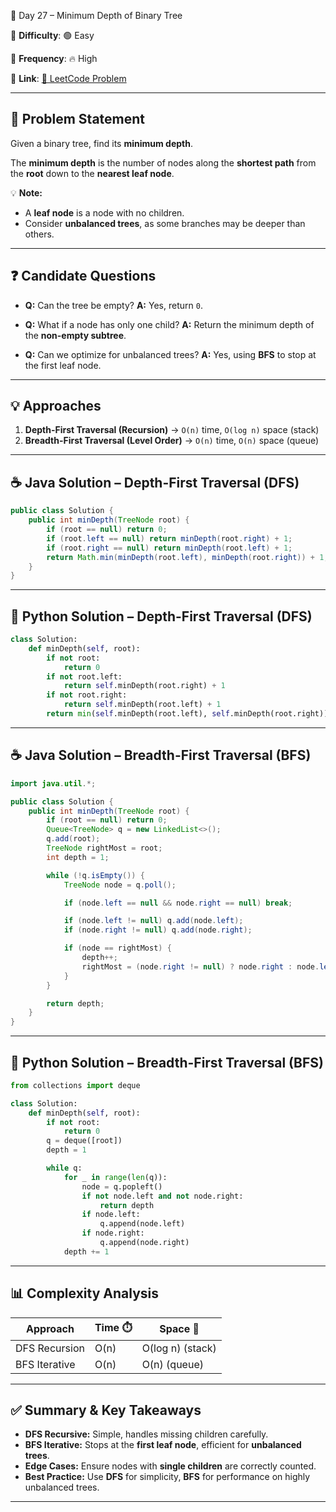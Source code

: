 🌟 Day 27 – Minimum Depth of Binary Tree

📌 **Difficulty**: 🟢 Easy

📌 **Frequency**: 🔥 High

📌 **Link**: [🔗 LeetCode Problem](https://oj.leetcode.com/problems/minimum-depth-of-binary-tree/)

---

## 📝 Problem Statement

Given a binary tree, find its **minimum depth**.

The **minimum depth** is the number of nodes along the **shortest path** from the **root** down to the **nearest leaf node**.

💡 **Note:**

* A **leaf node** is a node with no children.
* Consider **unbalanced trees**, as some branches may be deeper than others.

---

## ❓ Candidate Questions

* **Q:** Can the tree be empty?
  **A:** Yes, return `0`.

* **Q:** What if a node has only one child?
  **A:** Return the minimum depth of the **non-empty subtree**.

* **Q:** Can we optimize for unbalanced trees?
  **A:** Yes, using **BFS** to stop at the first leaf node.

---

## 💡 Approaches

1. **Depth-First Traversal (Recursion)** → `O(n)` time, `O(log n)` space (stack)
2. **Breadth-First Traversal (Level Order)** → `O(n)` time, `O(n)` space (queue)

---

## ☕ Java Solution – Depth-First Traversal (DFS)

```java
public class Solution {
    public int minDepth(TreeNode root) {
        if (root == null) return 0;
        if (root.left == null) return minDepth(root.right) + 1;
        if (root.right == null) return minDepth(root.left) + 1;
        return Math.min(minDepth(root.left), minDepth(root.right)) + 1;
    }
}
```

---

## 🐍 Python Solution – Depth-First Traversal (DFS)

```python
class Solution:
    def minDepth(self, root):
        if not root:
            return 0
        if not root.left:
            return self.minDepth(root.right) + 1
        if not root.right:
            return self.minDepth(root.left) + 1
        return min(self.minDepth(root.left), self.minDepth(root.right)) + 1
```

---

## ☕ Java Solution – Breadth-First Traversal (BFS)

```java
import java.util.*;

public class Solution {
    public int minDepth(TreeNode root) {
        if (root == null) return 0;
        Queue<TreeNode> q = new LinkedList<>();
        q.add(root);
        TreeNode rightMost = root;
        int depth = 1;

        while (!q.isEmpty()) {
            TreeNode node = q.poll();

            if (node.left == null && node.right == null) break;

            if (node.left != null) q.add(node.left);
            if (node.right != null) q.add(node.right);

            if (node == rightMost) {
                depth++;
                rightMost = (node.right != null) ? node.right : node.left;
            }
        }

        return depth;
    }
}
```

---

## 🐍 Python Solution – Breadth-First Traversal (BFS)

```python
from collections import deque

class Solution:
    def minDepth(self, root):
        if not root:
            return 0
        q = deque([root])
        depth = 1

        while q:
            for _ in range(len(q)):
                node = q.popleft()
                if not node.left and not node.right:
                    return depth
                if node.left:
                    q.append(node.left)
                if node.right:
                    q.append(node.right)
            depth += 1
```

---

## 📊 Complexity Analysis

| Approach      | Time ⏱️ | Space 💾         |
| ------------- | ------- | ---------------- |
| DFS Recursion | O(n)    | O(log n) (stack) |
| BFS Iterative | O(n)    | O(n) (queue)     |

---

## ✅ Summary & Key Takeaways

* **DFS Recursive:** Simple, handles missing children carefully.
* **BFS Iterative:** Stops at the **first leaf node**, efficient for **unbalanced trees**.
* **Edge Cases:** Ensure nodes with **single children** are correctly counted.
* **Best Practice:** Use **DFS** for simplicity, **BFS** for performance on highly unbalanced trees.

---
